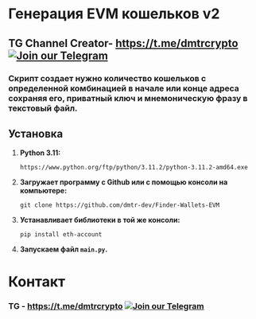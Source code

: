 # Генерация EVM кошельков v2

## TG Channel Creator- https://t.me/dmtrcrypto [![Join our Telegram](https://img.shields.io/badge/Telegram-2CA5E0?style=for-the-badge&logo=telegram&logoColor=white)](https://t.me/dmtrcrypto)

### Скрипт создает нужно количество кошельков с определенной комбинацией в начале или конце адреса сохраняя его, приватный ключ и мнемоническую фразу в текстовый файл.

## Установка
1. **Python 3.11:**
    
    ```
    https://www.python.org/ftp/python/3.11.2/python-3.11.2-amd64.exe
    ```
2. **Загружает программу с Github или с помощью консоли на компьютере:**
 
    ```
    git clone https://github.com/dmtr-dev/Finder-Wallets-EVM
    ```
3. **Устанавливает библиотеки в той же консоли:**

    ```
    pip install eth-account
    ```
4.  **Запускаем файл `main.py`.**

# Контакт
### TG - https://t.me/dmtrcrypto [![Join our Telegram](https://img.shields.io/badge/Telegram-2CA5E0?style=for-the-badge&logo=telegram&logoColor=white)](https://t.me/dmtrcrypto)
